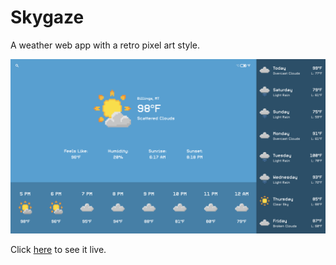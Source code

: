 # Skygaze

A weather web app with a retro pixel art style.

![Screenshot of Skygaze](/static/stargaze.png)

Click [here]("https://skygaze.ptmn.io/") to see it live.
